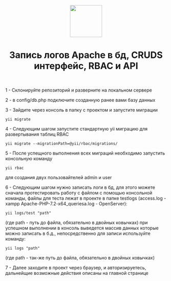 <p align="center">
        <img src="https://avatars0.githubusercontent.com/u/993323" height="100px">
    </a>
    <h1 align="center">Запись логов Apache в бд, CRUDS интерфейс, RBAC и API</h1>
    <br>
</p>

1 - Склонируйте репозиторий и разверните на локальном сервере

2 - в config/db.php подключите созданную ранее вами базу данных

3 - Зайдите через консоль в папку с проектом и запустите миграции 
~~~
yii migrate
~~~
4 - Следующим шагом запустите стандартную yii миграцию для развертывания таблиц RBAC 
~~~
yii migrate --migrationPath=@yii/rbac/migrations/
~~~

5 - После успещного выполнения всех миграций необходимо запустить консольную команду
~~~
yii rbac
~~~  
для создания двух пользовайтелей admin и user

6 - Следующим шагом нужно записать логи в бд, для этого можете сначала протестировать работу с файлом с помощью консольной команды, файлы для теста лежат в проекте в папке testlogs (access.log - xampp Apache-PHP-7.2-x64_queriesa.log - OpenServer):
~~~
yii logs/test "path"
~~~
(где path - путь до файла, обязательно в двойных ковычках)
при успешном выполнении в консоль выведется массив данных которые можно записать в б.д., непосредственно для записи используйте команду:
~~~
yii logs "path"
~~~
(где path - так-же путь до файла, обязательно в двойных ковычках)

7 - Далее заходите в проект через браузер, и авторизируетесь, дальнейщие возможные действия описаны на главной странице